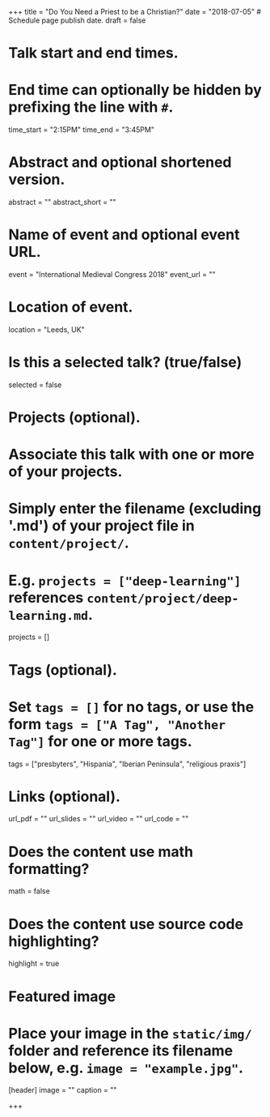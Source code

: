 +++
title = "Do You Need a Priest to be a Christian?"
date = "2018-07-05"  # Schedule page publish date.
draft = false

# Talk start and end times.
#   End time can optionally be hidden by prefixing the line with `#`.
time_start = "2:15PM"
time_end = "3:45PM"

# Abstract and optional shortened version.
abstract = ""
abstract_short = ""

# Name of event and optional event URL.
event = "International Medieval Congress 2018"
event_url = ""

# Location of event.
location = "Leeds, UK"

# Is this a selected talk? (true/false)
selected = false

# Projects (optional).
#   Associate this talk with one or more of your projects.
#   Simply enter the filename (excluding '.md') of your project file in `content/project/`.
#   E.g. `projects = ["deep-learning"]` references `content/project/deep-learning.md`.
projects = []

# Tags (optional).
#   Set `tags = []` for no tags, or use the form `tags = ["A Tag", "Another Tag"]` for one or more tags.
tags = ["presbyters", "Hispania", "Iberian Peninsula", "religious praxis"]

# Links (optional).
url_pdf = ""
url_slides = ""
url_video = ""
url_code = ""

# Does the content use math formatting?
math = false

# Does the content use source code highlighting?
highlight = true

# Featured image
# Place your image in the `static/img/` folder and reference its filename below, e.g. `image = "example.jpg"`.
[header]
image = ""
caption = ""

+++
